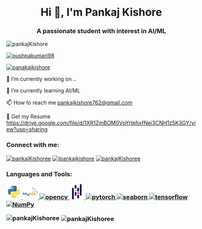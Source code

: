 <h1 align="center">Hi 👋, I'm Pankaj Kishore</h1> <h3 align="center">A passionate student with interest in AI/ML</h3> <p align="left"> <img src="https://media4.giphy.com/media/5k5vZwRFZR5aZeniqb/200.webp?cid=ecf05e47hri1t2rkmjmbvzhbw252d7qbntjfifspoc0sqv80&ep=v1_gifs_search&rid=200.webp&ct=g" alt="pankajKishore" /> </p> <p align="left"> <a href="https://github.com/ryo-ma/github-profile-trophy"><img src="https://github-profile-trophy.vercel.app/?username=pushpakumari98" alt="pushpakumari98" /></a> </p> <p align="left"> <a href=" " target="blank"><img src="https://img.shields.io/twitter/follow/pankajKishore?logo=twitter&style=for-the-badge" alt="panakajkishore" /></a> </p>
🔭 I’m currently working on ..

🌱 I’m currently learning AI/ML

📫 How to reach me pankajkishore762@gmail.com

📄 Get my Resume https://drive.google.com/file/d/1XR1ZmBOM0VpYrtehxfNej3CNH1z5K3GY/view?usp=sharing

<h3 align="left">Connect with me:</h3> <p align="left">  <a href="https://github.com/pankajkishoree" target="blank"><img align="center" src="https://avatars.githubusercontent.com/u/9919?s=280&v=4" alt="pankajKishoree" height="30" width="40" /></a> 
<a href="https://www.instagram.com/ipankajkishore/" target="blank"><img align="center" src="https://raw.githubusercontent.com/rahuldkjain/github-profile-readme-generator/master/src/images/icons/Social/instagram.svg" alt="ipankajkishore" height="30" width="40" /></a> 
<a href="https://www.linkedin.com/in/pankajkishoree/" target="blank"><img align="center" src="https://raw.githubusercontent.com/rahuldkjain/github-profile-readme-generator/master/src/images/icons/Social/linked-in-alt.svg" alt="pankajKishoree" height="30" width="40" /></a></p> <h3 align="left">
Languages and Tools:
<p align="left"> 
<a href="https://www.python.org" target="_blank" rel="noreferrer"> <img src="https://raw.githubusercontent.com/devicons/devicon/master/icons/python/python-original.svg" alt="python" width="40" height="40"/> </a> 
<a href="https://www.mysql.com/" target="_blank" rel="noreferrer"> <img src="https://raw.githubusercontent.com/devicons/devicon/master/icons/mysql/mysql-original-wordmark.svg" alt="mysql" width="40" height="40"/> </a> 
<a href="https://opencv.org/" target="_blank" rel="noreferrer"> <img src="https://www.vectorlogo.zone/logos/opencv/opencv-icon.svg" alt="opencv" width="40" height="40"/> </a> <a href="https://pandas.pydata.org/" target="_blank" rel="noreferrer"> <img src="https://raw.githubusercontent.com/devicons/devicon/2ae2a900d2f041da66e950e4d48052658d850630/icons/pandas/pandas-original.svg" alt="pandas" width="40" height="40"/> </a> <a href="https://pytorch.org/" target="_blank" rel="noreferrer"> <img src="https://www.vectorlogo.zone/logos/pytorch/pytorch-icon.svg" alt="pytorch" width="40" height="40"/> </a> 
<a href="https://seaborn.pydata.org/" target="_blank" rel="noreferrer"> <img src="https://seaborn.pydata.org/_images/logo-mark-lightbg.svg" alt="seaborn" width="40" height="40"/> </a> <a href="https://www.tensorflow.org" target="_blank" rel="noreferrer"> <img src="https://www.vectorlogo.zone/logos/tensorflow/tensorflow-icon.svg" alt="tensorflow" width="40" height="40"/> </a> <a href="https://www.numpy.org" target="_blank" rel="noreferrer"> <img src="https://www.vectorlogo.zone/logos/numpy/numpy-icon.svg" alt="NumPy" width="40" height="40"/> </a> </p> <p><img align="left" src="https://github-readme-stats.vercel.app/api/top-langs?username=pankajKishoree&show_icons=true&locale=en&layout=compact" alt="pankajKishoree" /></p> <p>&nbsp;<img align="center" src="https://github-readme-stats.vercel.app/api?username=pankajKishoree&show_icons=true&locale=en" alt="pankajKishoree" /></p>
